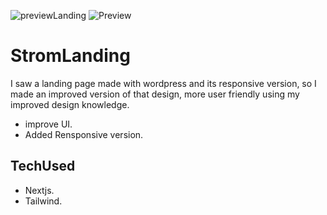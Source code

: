 
![previewLanding](https://i.imgur.com/Cl7s2nB.png)
![Preview](https://i.imgur.com/PdXkWaQ.png)

# StromLanding

I saw a landing page made with wordpress and its responsive version, so I made an improved version of that design, more user friendly using my improved design knowledge.

- improve UI.
- Added Rensponsive version.

## TechUsed

- Nextjs.
- Tailwind.

